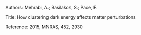 Authors:   Mehrabi, A.; Basilakos, S.; Pace, F.

Title:     How clustering dark energy affects matter perturbations

Reference: 2015, MNRAS, 452, 2930

